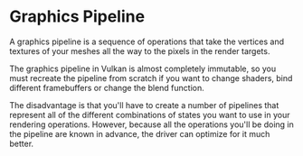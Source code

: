 # Graphics Pipeline

A graphics pipeline is a sequence of operations that take the vertices and textures of your meshes all the way to the pixels in the render targets.

The graphics pipeline in Vulkan is almost completely immutable, so you must recreate the pipeline from scratch if you want to change shaders, bind different framebuffers or change the blend function.

The disadvantage is that you'll have to create a number of pipelines that represent all of the different combinations of states you want to use in your rendering operations. However, because all the operations you'll be doing in the pipeline are known in advance, the driver can optimize for it much better.